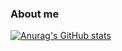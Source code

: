 ### About me

[![Anurag's GitHub stats](https://github-readme-stats.vercel.app/api?username=midstreeeam)](https://github.com/midstreeeam/github-readme-stats)
